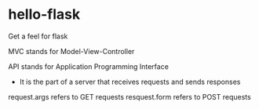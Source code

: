# hello-flask
Get a feel for flask

MVC stands for Model-View-Controller

API stands for Application Programming Interface
- It is the part of a server that receives requests and sends responses

request.args refers to GET requests
resquest.form refers to POST requests
